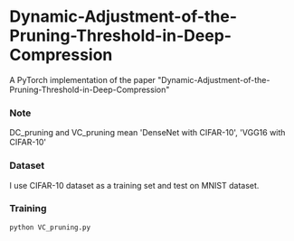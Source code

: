 # Dynamic-Adjustment-of-the-Pruning-Threshold-in-Deep-Compression


A PyTorch implementation of the paper "Dynamic-Adjustment-of-the-Pruning-Threshold-in-Deep-Compression"

### Note
  DC_pruning and VC_pruning mean 'DenseNet with CIFAR-10', 'VGG16 with CIFAR-10'

### Dataset
I use CIFAR-10 dataset as a training set and test on MNIST dataset.

### Training
```
python VC_pruning.py
``` 
